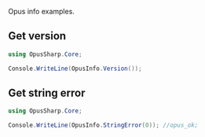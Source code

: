﻿<!---
Title: OpusInfo
Xref: opusinfo-examples
--->

Opus info examples.

## Get version
```csharp
using OpusSharp.Core;

Console.WriteLine(OpusInfo.Version());
```

## Get string error
```csharp
using OpusSharp.Core;

Console.WriteLine(OpusInfo.StringError(0)); //opus_ok;
```